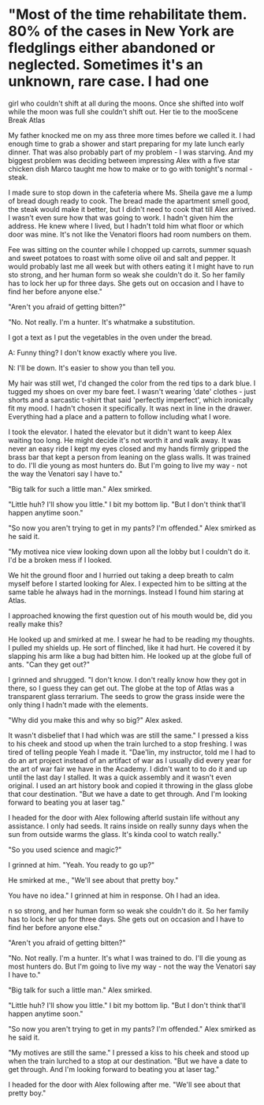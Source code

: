 #  "Most of the time rehabilitate them. 80% of the cases in New York are fledglings either abandoned or neglected. Sometimes it's an unknown, rare case. I had one
girl who couldn't shift at all during the moons. Once she shifted into wolf
while the moon was full she couldn't shift out. Her tie to the mooScene Break
 Atlas

My father knocked me on my ass three more times before we called it. I had
enough time to grab a shower and start preparing for my late lunch early dinner.
That was also probably part of my problem - I was starving. And my biggest
problem was deciding between impressing Alex with a five star chicken dish Marco
taught me how to make or to go with tonight's normal - steak.

I made sure to stop down in the cafeteria where Ms. Sheila gave me a lump of
bread dough ready to cook. The bread made the apartment smell good, the steak
would make it better, but I didn't need to cook that till Alex arrived. I wasn't
even sure how that was going to work. I hadn't given him the address. He knew
where I lived, but I hadn't told him what floor or which door was mine. It's not
like the Venatori floors had room numbers on them.

Fee was sitting on the counter while I chopped up carrots, summer squash and
sweet potatoes to roast with some olive oil and salt and pepper. It would
probably last me all week but with others eating it I might have to run sto strong,
and her human form so weak she couldn't do it. So her family has to lock her up
for three days. She gets out on occasion and I have to find her before anyone
else."

"Aren't you afraid of getting bitten?"

"No. Not really. I'm a hunter. It's whatmake
a substitution.

I got a text as I put the vegetables in the oven under the bread.

A: Funny thing? I don't know exactly where you live.

N: I'll be down. It's easier to show you than tell you.

My hair was still wet, I'd changed the color from the red tips to a dark blue. I
tugged my shoes on over my bare feet. I wasn't wearing 'date' clothes - just
shorts and a sarcastic t-shirt that said 'perfectly imperfect', which ironically
fit my mood. I hadn't chosen it specifically. It was next in line in the drawer.
Everything had a place and a pattern to follow including what I wore.

I took the elevator. I hated the elevator but it didn't want to keep Alex
waiting too long. He might decide it's not worth it and walk away. It was never
an easy ride I kept my eyes closed and my hands firmly gripped the brass bar
that kept a person from leaning on the glass walls. It was trained to do. I'll die young as
most hunters do. But I'm going to live my way - not the way the Venatori say I
have to."

"Big talk for such a little man." Alex smirked.

"Little huh? I'll show you little." I bit my bottom lip. "But I don't think
that'll happen anytime soon."

"So now you aren't trying to get in my pants? I'm offended." Alex smirked as he
said it.

"My motivea nice view looking
down upon all the lobby but I couldn't do it. I'd be a broken mess if I looked.

We hit the ground floor and I hurried out taking a deep breath to calm myself
before I started looking for Alex. I expected him to be sitting at the same
table he always had in the mornings. Instead I found him staring at Atlas.

I approached knowing the first question out of his mouth would be, did you
really make this?

He looked up and smirked at me. I swear he had to be reading my thoughts. I
pulled my shields up. He sort of flinched, like it had hurt. He covered it by
slapping his arm like a bug had bitten him. He looked up at the globe full of
ants. "Can they get out?"

I grinned and shrugged. "I don't know. I don't really know how they got in
there, so I guess they can get out. The globe at the top of Atlas was a
transparent glass terrarium. The seeds to grow the grass inside were the only
thing I hadn't made with the elements.

"Why did you make this and why so big?" Alex asked.

It wasn't disbelief that I had which was are still the same." I pressed a kiss to his cheek and stood up when
the train lurched to a stop freshing. I was tired of telling
people Yeah I made it. "Dae'lin, my instructor, told me I had to do an art
project instead of an artifact of war as I usually did every year for the art of
war fair we have in the Academy. I didn't want to to do it and up until the last
day I stalled. It was a quick assembly and it wasn't even original. I used an
art history book and copied it throwing in the glass globe that cour destination. "But we have a date to get
through. And I'm looking forward to beating you at laser tag."

I headed for the door with Alex following afterld sustain
life without any assistance. I only had seeds. It rains inside on really sunny
days when the sun from outside warms the glass. It's kinda cool to watch
really."

"So you used science and magic?"

I grinned at him. "Yeah. You ready to go up?"

He smirked at me., "We'll see about that pretty
boy."
You have no idea." I grinned at him in response. Oh I had an
idea.

n so strong,
and her human form so weak she couldn't do it. So her family has to lock her up
for three days. She gets out on occasion and I have to find her before anyone
else."

"Aren't you afraid of getting bitten?"

"No. Not really. I'm a hunter. It's what I was trained to do. I'll die young as
most hunters do. But I'm going to live my way - not the way the Venatori say I
have to."

"Big talk for such a little man." Alex smirked.

"Little huh? I'll show you little." I bit my bottom lip. "But I don't think
that'll happen anytime soon."

"So now you aren't trying to get in my pants? I'm offended." Alex smirked as he
said it.

"My motives are still the same." I pressed a kiss to his cheek and stood up when
the train lurched to a stop at our destination. "But we have a date to get
through. And I'm looking forward to beating you at laser tag."

I headed for the door with Alex following after me. "We'll see about that pretty
boy."

<!--stackedit_data:
eyJoaXN0b3J5IjpbLTEwMDA0NzA1MjYsLTE5MjA3ODY0NzhdfQ
==
-->